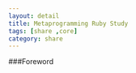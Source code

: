 ```yaml
---
layout: detail
title: Metaprogramming Ruby Study
tags: [share ,core]
category: share
---
```


###Foreword





